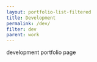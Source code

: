 ```yaml
---
layout: portfolio-list-filtered
title: Development
permalink: /dev/
filter: dev
parent: work
---
```


development portfolio page

